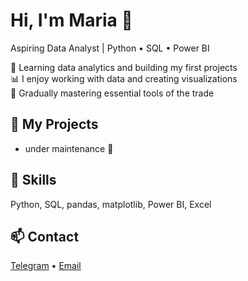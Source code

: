 # Hi, I'm Maria 👋  
Aspiring Data Analyst | Python • SQL • Power BI

🎯 Learning data analytics and building my first projects  
📊 I enjoy working with data and creating visualizations  
🚀 Gradually mastering essential tools of the trade

## 💼 My Projects

- under maintenance 🚧

## 🧰 Skills

Python, SQL, pandas, matplotlib, Power BI, Excel

## 📫 Contact

[Telegram](https://t.me/Maria_Kudimova) • [Email](mailto:kudimova.mm@gmail.com)


<!--
**mkudim/mkudim** is a ✨ _special_ ✨ repository because its `README.md` (this file) appears on your GitHub profile.

Here are some ideas to get you started:

- 🔭 I’m currently working on ...
- 🌱 I’m currently learning ...
- 👯 I’m looking to collaborate on ...
- 🤔 I’m looking for help with ...
- 💬 Ask me about ...
- 📫 How to reach me: ...
- 😄 Pronouns: ...
- ⚡ Fun fact: ...
-->
